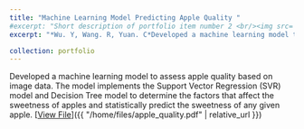 ```yaml
---
title: "Machine Learning Model Predicting Apple Quality "
#excerpt: "Short description of portfolio item number 2 <br/><img src='/images/500x300.png'>"
excerpt: "*Wu. Y, Wang. R, Yuan. C*Developed a machine learning model to assess apple quality based on image data. The model implements the Support Vector Regression (SVR) model and Decision Tree model to determine the factors that affect the sweetness of apples and statistically predict the sweetness of any given apple."

collection: portfolio
---
```


Developed a machine learning model to assess apple quality based on image data. The model implements the Support Vector Regression (SVR) model and Decision Tree model to determine the factors that affect the sweetness of apples and statistically predict the sweetness of any given apple.
[<u>View File</u>]({{ "/home/files/apple_quality.pdf" | relative_url }})